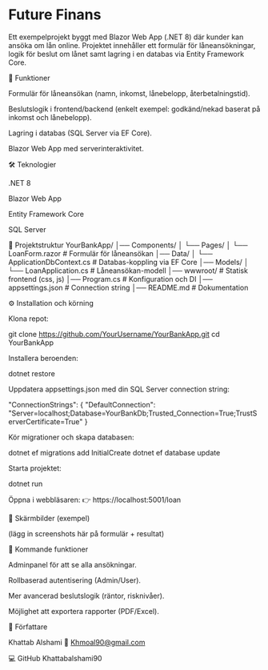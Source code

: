 ﻿# Future Finans

Ett exempelprojekt byggt med Blazor Web App (.NET 8) där kunder kan ansöka om lån online.
Projektet innehåller ett formulär för låneansökningar, logik för beslut om lånet samt lagring i en databas via Entity Framework Core.

🚀 Funktioner

Formulär för låneansökan (namn, inkomst, lånebelopp, återbetalningstid).

Beslutslogik i frontend/backend (enkelt exempel: godkänd/nekad baserat på inkomst och lånebelopp).

Lagring i databas (SQL Server via EF Core).

Blazor Web App med serverinteraktivitet.

🛠️ Teknologier

.NET 8

Blazor Web App

Entity Framework Core

SQL Server

📂 Projektstruktur
YourBankApp/
│── Components/
│   └── Pages/
│       └── LoanForm.razor      # Formulär för låneansökan
│── Data/
│   └── ApplicationDbContext.cs # Databas-koppling via EF Core
│── Models/
│   └── LoanApplication.cs      # Låneansökan-modell
│── wwwroot/                    # Statisk frontend (css, js)
│── Program.cs                  # Konfiguration och DI
│── appsettings.json            # Connection string
│── README.md                   # Dokumentation

⚙️ Installation och körning

Klona repot:

git clone https://github.com/YourUsername/YourBankApp.git
cd YourBankApp


Installera beroenden:

dotnet restore


Uppdatera appsettings.json med din SQL Server connection string:

"ConnectionStrings": {
  "DefaultConnection": "Server=localhost;Database=YourBankDb;Trusted_Connection=True;TrustServerCertificate=True"
}


Kör migrationer och skapa databasen:

dotnet ef migrations add InitialCreate
dotnet ef database update


Starta projektet:

dotnet run


Öppna i webbläsaren:
👉 https://localhost:5001/loan

📸 Skärmbilder (exempel)

(lägg in screenshots här på formulär + resultat)

🔮 Kommande funktioner

Adminpanel för att se alla ansökningar.

Rollbaserad autentisering (Admin/User).

Mer avancerad beslutslogik (räntor, risknivåer).

Möjlighet att exportera rapporter (PDF/Excel).

👤 Författare

Khattab Alshami
📧 Khmoal90@gmail.com

💻 GitHub Khattabalshami90